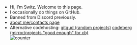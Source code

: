 - Hi, I’m Switz. Welcome to this page.
- I occasionally do things on GitHub.
- Banned from Discord previously.
- [about me/contacts page](https://realswitzer.github.io/about)
- Alternative codehosting: [gitgud (random projects)](https://gitgud.io/switzrr) [codeberg (mirror/projects "good enough" for cb)](https://codeberg.org/switzrr)
<br>![counter](https://count.getloli.com/get/@Realswitzer?theme=moebooru)
